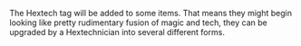 
The Hextech tag will be added to some items. That means they might begin looking like pretty rudimentary fusion of magic and tech, they can be upgraded by a Hextechnician into several different forms.